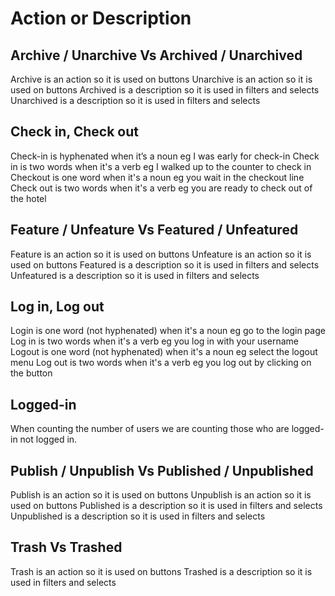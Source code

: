 # Action or Description
## Archive / Unarchive Vs Archived / Unarchived
Archive is an action so it is used on buttons
Unarchive is an action so it is used on buttons
Archived is a description so it is used in filters and selects
Unarchived is a description so it is used in filters and selects

## Check in, Check out
Check-in is hyphenated when it’s a noun eg  I was early for check-in
Check in is two words when it's a verb eg I walked up to the counter to check in
Checkout is one word when it's a noun eg you wait in the checkout line
Check out is two words when it's a verb eg you are ready to check out of the hotel

## Feature / Unfeature Vs Featured / Unfeatured
Feature is an action so it is used on buttons
Unfeature is an action so it is used on buttons
Featured is a description so it is used in filters and selects
Unfeatured is a description so it is used in filters and selects

## Log in, Log out
Login is one word (not hyphenated) when it's a noun eg go to the login page
Log in is two words when it's a verb eg you log in with your username
Logout is one word (not hyphenated) when it's a noun eg select the logout menu
Log out is two words when it's a verb eg you log out by clicking on the button

## Logged-in
When counting the number of users we are counting those who are logged-in not logged in.

## Publish / Unpublish Vs Published / Unpublished
Publish is an action so it is used on buttons
Unpublish is an action so it is used on buttons
Published is a description so it is used in filters and selects
Unpublished is a description so it is used in filters and selects

## Trash Vs Trashed
Trash is an action so it is used on buttons
Trashed is a description so it is used in filters and selects
